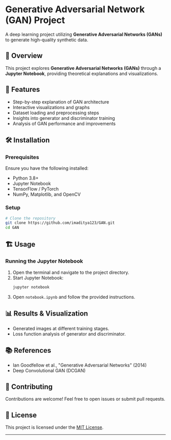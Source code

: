 # Generative Adversarial Network (GAN) Project

A deep learning project utilizing **Generative Adversarial Networks (GANs)** to generate high-quality synthetic data.

## 🚀 Overview

This project explores **Generative Adversarial Networks (GANs)** through a **Jupyter Notebook**, providing theoretical explanations and visualizations.

## 📌 Features

- Step-by-step explanation of GAN architecture
- Interactive visualizations and graphs
- Dataset loading and preprocessing steps
- Insights into generator and discriminator training
- Analysis of GAN performance and improvements

## 🛠 Installation

### Prerequisites

Ensure you have the following installed:

- Python 3.8+
- Jupyter Notebook
- TensorFlow / PyTorch
- NumPy, Matplotlib, and OpenCV

### Setup

```bash
# Clone the repository
git clone https://github.com/imaditya123/GAN.git
cd GAN
```

## 🏗 Usage

### Running the Jupyter Notebook

1. Open the terminal and navigate to the project directory.
2. Start Jupyter Notebook:
   ```bash
   jupyter notebook
   ```
3. Open `notebook.ipynb` and follow the provided instructions.

## 📊 Results & Visualization

<!-- - Interactive graphs and plots to understand GAN behavior. -->
- Generated images at different training stages.
- Loss function analysis of generator and discriminator.

## 📚 References

- Ian Goodfellow et al., "Generative Adversarial Networks" (2014)
- Deep Convolutional GAN (DCGAN)

## 🤝 Contributing

Contributions are welcome! Feel free to open issues or submit pull requests.

## 📜 License

This project is licensed under the [MIT License](https://github.com/imaditya123/GAN?tab=Apache-2.0-1-ov-file).

---


